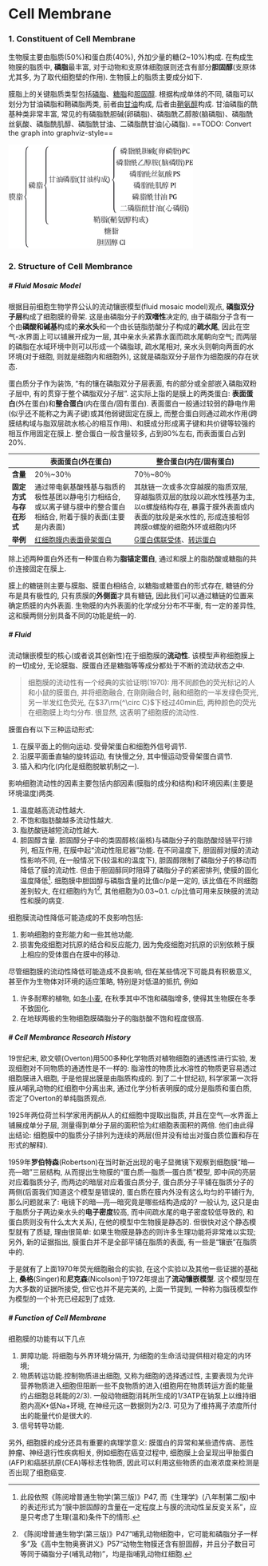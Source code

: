 # Cell Membrane

### 1. Constituent of Cell Membrane

生物膜主要由脂质(50%)和蛋白质(40%), 外加少量的糖(2~10%)构成. 在构成生物膜的脂质中, **磷脂**最丰富, 对于动物和支原体细胞膜则还含有部分**胆固醇**(支原体尤其多, 为了取代细胞壁的作用). 生物膜上的脂质主要成分如下.

膜脂上的关键脂质类型包括[磷脂]()、[糖脂]()和[胆固醇](). 根据构成单体的不同, 磷脂可以划分为甘油磷脂和鞘磷脂两类, 前者由[甘油]()构成, 后者由[鞘氨醇]()构成. 甘油磷脂的酰基种类非常丰富, 常见的有磷脂酰胆碱(卵磷脂)、磷脂酰乙醇胺(脑磷脂)、磷脂酰丝氨酸、磷脂酰肌醇、磷脂酰甘油、二磷脂酰甘油(心磷脂).
==TODO: Convert the graph into graphviz-style==

<img src="cell_membrane_constituent.png" alt="cell_membrane_constituent" style="zoom:67%;" />







### 2. Structure of Cell Membrance

##### # Fluid Mosaic Model

根据目前细胞生物学界公认的流动镶嵌模型(fluid mosaic model)观点, **磷脂双分子层**构成了细胞膜的骨架. 这是由磷脂分子的**双嗜性**决定的, 由于磷脂分子含有一个由**磷酸和碱基**构成的**亲水头**和一个由长链脂肪酸分子构成的**疏水尾**, 因此在空气-水界面上可以铺展开成为一层, 其中亲水头紧靠水面而疏水尾朝向空气; 而两层的磷脂在水域环境中则可以形成一个磷脂球, 疏水尾相对, 亲水头则朝向两面的水环境(对于细胞, 则就是细胞内和细胞外), 这就是磷脂双分子层作为细胞膜的存在状态. 

蛋白质分子作为装饰, “有的镶在磷脂双分子层表面, 有的部分或全部嵌入磷脂双粉子层中, 有的贯穿于整个磷脂双分子层”. 这实际上指的是膜上的两类蛋白: **表面蛋白**(外在蛋白)和**整合蛋白**(内在蛋白/固有蛋白). 表面蛋白一般通过较弱的静电作用(似乎还不能称之为离子键)或其他弱键固定在膜上, 而整合蛋白则通过疏水作用(跨膜结构域与脂双层疏水核心的相互作用)、和膜成分形成离子键和共价键等较强的相互作用固定在膜上. 整合蛋白一般含量较多, 占到80%左右, 而表面蛋白占到20%.

|                              | 表面蛋白(外在蛋白)                                           | 整合蛋白(内在/固有蛋白)                                      |
| ---------------------------- | ------------------------------------------------------------ | ------------------------------------------------------------ |
| **含量**               | 20％~30％                                                    | 70％~80％                                                    |
| **固定方式与存在形式** | 通过带电氨基酸残基与脂质的极性基团以静电引力相结合, 或以离子键与膜中的整合蛋白相结合, 附着于膜的表面(主要是内表面) | 其肽链一次或多次穿越膜的脂质双层, 穿越脂质双层的肽段以疏水性残基为主, 以α螺旋结构存在, 暴露于膜外表面或内表面的肽段是亲水性的, 形成连接相邻跨膜α螺旋的细胞外环或细胞内环 |
| **举例**               | [红细胞膜内表面骨架蛋白]()                                 | [G蛋白偶联受体](G_protein-coupled_receptor)、[转运蛋白]() |

除上述两种蛋白外还有一种蛋白称为**脂锚定蛋白**, 通过和膜上的脂肪酸或糖脂的共价连接固定在膜上.

膜上的糖链则主要与膜脂、膜蛋白相结合, 以糖脂或糖蛋白的形式存在, 糖链的分布是具有极性的, 只有质膜的**外侧面**才具有糖链, 因此我们可以通过糖链的位置来确定质膜的内外表面. 生物膜的内外表面的化学成分分布不平衡, 有一定的差异性, 这和膜两侧分别具备不同的功能是统一的.



##### # Fluid

流动镶嵌模型的核心(或者说其创新性)在于细胞膜的**流动性**. 该模型声称细胞膜上的一切成分, 无论膜脂、膜蛋白还是糖脂等等成分都处于不断的流动状态之中.

> 细胞膜的流动性有一个经典的实验证明(1970): 用不同颜色的荧光标记的人和小鼠的膜蛋白, 并将细胞融合, 在刚刚融合时, 融和细胞的一半发绿色荧光, 另一半发红色荧光, 在$37\rm{^\circ C}$下经过40min后, 两种颜色的荧光在细胞膜上均匀分布. 很显然, 这表明了细胞膜的流动性.

膜蛋白有以下三种运动形式: 

1. 在膜平面上的侧向运动. 受骨架蛋白和细胞外信号调节.
2. 沿膜平面垂直轴的旋转运动, 有快慢之分, 其中慢运动受骨架蛋白调节.
3. 插入和内化(内化是细胞脱敏机制之一). 

影响细胞流动性的因素主要包括内部因素(膜脂的成分和结构)和环境因素(主要是环境温度)两类.

1. 温度越高流动性越大.
2. 不饱和脂肪酸越多流动性越大.
3. 脂肪酸链越短流动性越大.
4. 胆固醇含量. 胆固醇分子中的类固醇核(甾核)与磷脂分子的脂肪酸烃链平行排列, 相互作用, 在膜中起“流动性阻尼器”功能. 在不同温度下, 胆固醇对膜的流动性影响不同, 在一般情况下(较温和的温度下), 胆固醇限制了磷脂分子的移动而降低了膜的流动性. 但由于胆固醇同时阻碍了磷脂分子的紧密排列, 使膜的固化温度降低[^1]. 细胞膜中胆固醇与磷脂含量的比值c/p是一定的, 该比值在不同细胞差别较大, 在红细胞约为1[^2], 其他细胞为0.03~0.1. c/p比值可用来反映膜的流动性和膜的病变.

细胞膜流动性降低可能造成的不良影响包括:

1. 影响细胞的变形能力和一些其他功能.
2. 损害免疫细胞对抗原的结合和反应能力, 因为免疫细胞对抗原的识别依赖于膜上相应的受体蛋白在膜中的移动.

尽管细胞膜的流动性降低可能造成不良影响, 但在某些情况下可能具有积极意义, 甚至作为生物体对环境的适应策略, 特别是对低温的抵抗, 例如

1. 许多耐寒的植物, 如[冬小麦](), 在秋季其中不饱和磷脂增多, 使得其生物膜在冬季不致固化.
2. 在地球两极的生物细胞膜磷脂分子的脂肪酸不饱和程度很高.



##### # Cell Membrance Research History

19世纪末, 欧文顿(Overton)用500多种化学物质对植物细胞的通透性进行实验, 发现细胞对不同物质的通透性是不一样的: 脂溶性的物质比水溶性的物质更容易透过细胞膜进入细胞, 于是他提出膜是由脂质构成的. 到了二十世纪初, 科学家第一次将膜从哺乳动物的红细胞中分离出来, 通过化学分析表明膜的成分是脂质和蛋白质, 否定了Overton的单纯脂质观点.

1925年两位荷兰科学家用丙酮从人的红细胞中提取出脂质, 并且在空气—水界面上铺展成单分子层, 测量得到单分子层的面积恰为红细胞表面积的两倍. 他们由此得出结论: 细胞膜中的脂质分子排列为连续的两层(但并没有给出对蛋白质位置和存在形式的解释).

1959年**罗伯特森**(Robertson)在当时新近出现的电子显微镜下观察到细胞膜“暗—亮—暗”三层结构, 从而提出生物膜的“蛋白质—脂质—蛋白质”模型, 即中间的亮层对应着脂质分子, 而两边的暗层对应着蛋白质分子, 蛋白质分子平铺在脂质分子的两侧(后面我们知道这个模型是错误的, 蛋白质在膜内外没有这么均匀的平铺行为, 那么问题就来了: 电镜下的暗—亮—暗究竟是哪些结构造成的? 一般认为, 这只是由于脂质分子两边亲水头的**电子密度**较高, 而中间疏水尾的电子密度较低导致的, 和蛋白质则没有什么太大关系), 在他的模型中生物膜是静态的. 但很快对这个静态模型就有了质疑, 理由很简单: 如果生物膜是静态的则许多生理功能将非常难以实现; 另外, 新的证据指出, 膜蛋白并不是全部平铺在脂质的表面, 有一些是“镶嵌”在脂质中的.

于是就有了上面1970年荧光细胞融合的实验, 在这个实验以及其他一些证据的基础上, **桑格**(Singer)和**尼克森**(Nicolson)于1972年提出了**流动镶嵌模型**. 这个模型现在为大多数的证据所接受, 但它也并不是完美的, 上面一节提到, 一种称为脂筏模型作为模型的一个补充已经起到了成效.



##### # Function of Cell Membrane

细胞膜的功能有以下几点

1. 屏障功能. 将细胞与外界环境分隔开, 为细胞的生命活动提供相对稳定的内环境;
2. 物质转运功能.控制物质进出细胞, 又称为细胞的选择透过性, 主要表现为允许营养物质进入细胞但阻断一些不良物质的进入(细胞用在物质转运方面的能量约占细胞总耗能的2/3). 一般动物细胞消耗所生成的1/3ATP在钠泵上以维持细胞内高K+低Na+环境, 在神经元这一数据则为2/3. 可见为了维持离子浓度所付出的能量代价是很大的. 
3. 信号转导功能.

另外, 细胞膜的成分还具有重要的病理学意义: 膜蛋白的异常和某些遗传病、恶性肿瘤、神经退行性疾病相关, 例如细胞在癌变过程中, 细胞膜上会呈现出甲胎蛋白(AFP)和癌胚抗原(CEA)等标志性物质, 因此可以利用这些物质的血液浓度来检测是否出现了细胞癌变. 





[^1]: 此段依照《陈阅增普通生物学(第三版)》P47, 而《生理学》(八年制第二版)中的表述形式为“膜中胆固醇的含量在一定程度上与膜的流动性呈反变关系”，应是只考虑了生理(温和)条件下的情形.
[^2]: 《陈阅增普通生物学(第三版)》P47“哺乳动物细胞中，它可能和磷脂分子一样多”及《高中生物奥赛讲义》P57“动物生物膜还含有胆固醇，并且分子数目可等同于磷脂分子(哺乳动物)”，均是指哺乳动物红细胞.

